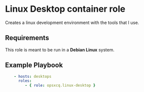 # Linux Desktop container role

Creates a linux development environment with the tools that I use.

## Requirements

This role is meant to be run in a **Debian Linux** system.

## Example Playbook


```yaml
    - hosts: desktops
      roles:
         - { role: opsxcq.linux-desktop }
```

